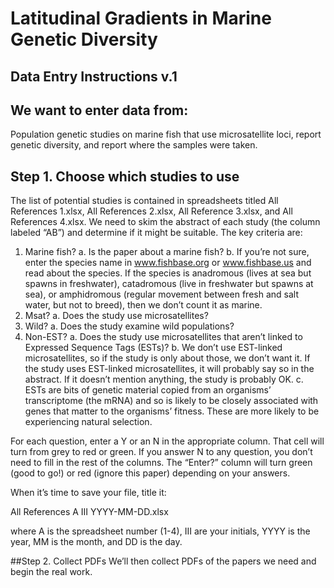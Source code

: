 # Latitudinal Gradients in Marine Genetic Diversity
## Data Entry Instructions v.1

## We want to enter data from:
Population genetic studies on marine fish that use microsatellite loci, report genetic diversity, and report where the samples were taken.

## Step 1. Choose which studies to use
The list of potential studies is contained in spreadsheets titled All References 1.xlsx, All References 2.xlsx, All Reference 3.xlsx, and All References 4.xlsx. We need to skim the abstract of each study (the column labeled “AB”) and determine if it might be suitable. The key criteria are:

1. Marine fish? 
a. Is the paper about a marine fish? 
b. If you’re not sure, enter the species name in www.fishbase.org or www.fishbase.us and read about the species. If the species is anadromous (lives at sea but spawns in freshwater), catadromous (live in freshwater but spawns at sea), or amphidromous (regular movement between fresh and salt water, but not to breed), then we don’t count it as marine.
2. Msat?
a. Does the study use microsatellites?
3. Wild?
a. Does the study examine wild populations?
4. Non-EST?
a. Does the study use microsatellites that aren’t linked to Expressed Sequence Tags (ESTs)? 
b. We don’t use EST-linked microsatellites, so if the study is only about those, we don’t want it. If the study uses EST-linked microsatellites, it will probably say so in the abstract. If it doesn’t mention anything, the study is probably OK.
c. ESTs are bits of genetic material copied from an organisms’ transcriptome (the mRNA) and so is likely to be closely associated with genes that matter to the organisms’ fitness. These are more likely to be experiencing natural selection.

For each question, enter a Y or an N in the appropriate column. That cell will turn from grey to red or green. If you answer N to any question, you don’t need to fill in the rest of the columns. The “Enter?” column will turn green (good to go!) or red (ignore this paper) depending on your answers.

When it’s time to save your file, title it:

All References A III YYYY-MM-DD.xlsx

where A is the spreadsheet number (1-4), III are your initials, YYYY is the year, MM is the month, and DD is the day.

##Step 2. Collect PDFs
We’ll then collect PDFs of the papers we need and begin the real work.

